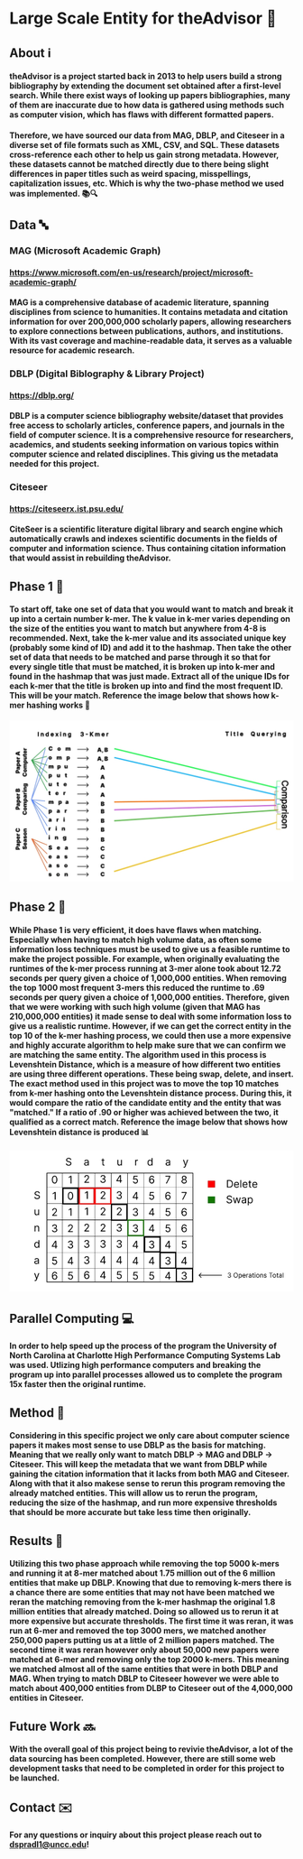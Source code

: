 # Large Scale Entity for theAdvisor 📘

## About ℹ️
#### theAdvisor is a project started back in 2013 to help users build a strong bibliography by extending the document set obtained after a first-level search. While there exist ways of looking up papers bibliographies, many of them are inaccurate due to how data is gathered using methods such as computer vision, which has flaws with different formatted papers. 

#### Therefore, we have sourced our data from MAG, DBLP, and Citeseer in a diverse set of file formats such as XML, CSV, and SQL. These datasets cross-reference each other to help us gain strong metadata. However, these datasets cannot be matched directly due to there being slight differences in paper titles such as weird spacing, misspellings, capitalization issues, etc. Which is why the two-phase method we used was implemented. 📚🔍

## Data 🔤
### MAG (Microsoft Academic Graph) 
#### https://www.microsoft.com/en-us/research/project/microsoft-academic-graph/
#### MAG is a comprehensive database of academic literature, spanning disciplines from science to humanities. It contains metadata and citation information for over 200,000,000 scholarly papers, allowing researchers to explore connections between publications, authors, and institutions. With its vast coverage and machine-readable data, it serves as a valuable resource for academic research. 

### DBLP (Digital Biblography & Library Project)
#### https://dblp.org/
#### DBLP is a computer science bibliography website/dataset that provides free access to scholarly articles, conference papers, and journals in the field of computer science. It is a comprehensive resource for researchers, academics, and students seeking information on various topics within computer science and related disciplines. This giving us the metadata needed for this project.

### Citeseer
#### https://citeseerx.ist.psu.edu/
#### CiteSeer is a scientific literature digital library and search engine which automatically crawls and indexes scientific documents in the fields of computer and information science. Thus containing citation information that would assist in rebuilding theAdvisor.

## Phase 1 🔄
#### To start off, take one set of data that you would want to match and break it up into a certain number k-mer. The k value in k-mer varies depending on the size of the entities you want to match but anywhere from 4-8 is recommended. Next, take the k-mer value and its associated unique key (probably some kind of ID) and add it to the hashmap. Then take the other set of data that needs to be matched and parse through it so that for every single title that must be matched, it is broken up into k-mer and found in the hashmap that was just made. Extract all of the unique IDs for each k-mer that the title is broken up into and find the most frequent ID. This will be your match. **Reference the image below that shows how k-mer hashing works** 📝

![alt text](https://github.com/dsprad99/LargeScaleEntityMatchingForTheAdvisor/blob/main/img/kmer_image.jpeg)

## Phase 2 🔄
#### While Phase 1 is very efficient, it does have flaws when matching. Especially when having to match high volume data, as often some information loss techniques must be used to give us a feasible runtime to make the project possible. For example, when originally evaluating the runtimes of the k-mer process running at 3-mer alone took about 12.72 seconds per query given a choice of 1,000,000 entities. When removing the top 1000 most frequent 3-mers this reduced the runtime to .69 seconds per query given a choice of 1,000,000 entities. Therefore, given that we were working with such high volume (given that MAG has 210,000,000 entities) it made sense to deal with some information loss to give us a realistic runtime. However, if we can get the correct entity in the top 10 of the k-mer hashing process, we could then use a more expensive and highly accurate algorithm to help make sure that we can confirm we are matching the same entity. The algorithm used in this process is Levenshtein Distance, which is a measure of how different two entities are using three different operations. These being swap, delete, and insert. The exact method used in this project was to move the top 10 matches from k-mer hashing onto the Levenshtein distance process. During this, it would compare the ratio of the candidate entity and the entity that was "matched." If a ratio of .90 or higher was achieved between the two, it qualified as a correct match. **Reference the image below that shows how Levenshtein distance is produced** 📊

![alt text](https://github.com/dsprad99/LargeScaleEntityMatchingForTheAdvisor/blob/main/img/levenshtein_image.jpeg)

## Parallel Computing 💻
#### In order to help speed up the process of the program the University of North Carolina at Charlotte High Performance Computing Systems Lab was used. Utlizing high performance computers and breaking the program up into parallel processes allowed us to complete the program 15x faster then the original runtime.

## Method 🧠
#### Considering in this specific project we only care about computer science papers it makes most sense to use DBLP as the basis for matching. Meaning that we really only want to match DBLP -> MAG and DBLP -> Citeseer. This will keep the metadata that we want from DBLP while gaining the citation information that it lacks from both MAG and Citeseer. Along with that it also makese sense to rerun this program removing the already matched entities. This will allow us to rerun the program, reducing the size of the hashmap, and run more expensive thresholds that should be more accurate but take less time then originally. 

## Results 📖	
#### Utilizing this two phase approach while removing the top 5000 k-mers and running it at 8-mer matched about 1.75 million out of the 6 million entities that make up DBLP. Knowing that due to removing k-mers there is a chance there are some entities that may not have been matched we reran the matching removing from the k-mer hashmap the original 1.8 million entities that already matched. Doing so allowed us to rerun it at more expensive but accurate thresholds. The first time it was reran, it was run at 6-mer and removed the top 3000 mers, we matched another 250,000 papers putting us at a little of 2 million papers matched. The second time it was reran however only about 50,000 new papers were matched at 6-mer and removing only the top 2000 k-mers. This meaning we matched almost all of the same entities that were in both DBLP and MAG. When trying to match DBLP to Citeseer however we were able to match about 400,000 entities from DLBP to Citeseer out of the 4,000,000 entities in Citeseer.

## Future Work 🔜
#### With the overall goal of this project being to revivie theAdvisor, a lot of the data sourcing has been completed. However, there are still some web development tasks that need to be completed in order for this project to be launched.

## Contact ✉️
#### For any questions or inquiry about this project please reach out to dspradl1@uncc.edu!
